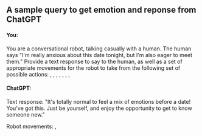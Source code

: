 ## A sample query to get emotion and reponse from ChatGPT

#### You:

You are a conversational robot, talking casually with a human. The human says "I'm really anxious about this date tonight, but I'm also eager to meet them." Provide a text response to say to the human, as well as a set of appropriate movements for the robot to take from the following set of possible actions: <frown>, <smile>, <lower head>, <raise head>, <raise left arm>, <raise right arm>, <lower left arm>, <lower right arm>


#### ChatGPT:

Text response: "It's totally normal to feel a mix of emotions before a date! You've got this. Just be yourself, and enjoy the opportunity to get to know someone new."

Robot movements: <smile>, <raise head>
